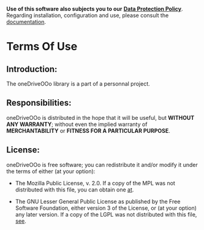**Use of this software also subjects you to our** [**Data Protection Policy**](https://prrvchr.github.io/oneDriveOOo/oneDriveOOo/registration/PrivacyPolicy_en).  
Regarding installation, configuration and use, please consult the [documentation](https://prrvchr.github.io/oneDriveOOo).

# Terms Of Use

## Introduction:

The oneDriveOOo library is a part of a personnal project.

## Responsibilities:

oneDriveOOo is distributed in the hope that it will be useful, but **WITHOUT ANY WARRANTY**; without even the implied warranty of **MERCHANTABILITY** or **FITNESS FOR A PARTICULAR PURPOSE**.

## License:

oneDriveOOo is free software; you can redistribute it and/or modify it under the terms of either (at your option):

- The Mozilla Public License, v. 2.0. If a copy of the MPL was not distributed with this file, you can obtain one [at](http://mozilla.org/MPL/2.0/).

- The GNU Lesser General Public License as published by the Free Software Foundation, either version 3 of the License, or (at your option) any later version. If a copy of the LGPL was not distributed with this file, [see](http://www.gnu.org/licenses/).

